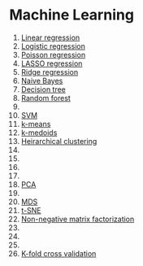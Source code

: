 # Machine Learning

1. [Linear regression](01-linear-regression.ipynb)
2. [Logistic regression](02-logistic-regression.ipynb)
3. [Poisson regression](03-poisson-regression.ipynb)
4. [LASSO regression]()
5. [Ridge regression]()
6. [Naive Bayes](06-naive-bayes.ipynb)
7. [Decision tree](07-decision-tree.ipynb)
8. [Random forest](08-random-forest.ipynb)
9. []()
10. [SVM](10-svm.ipynb)
11. [k-means](11-k-means.ipynb)
12. [k-medoids](12-k-medoids.ipynb)
13. [Heirarchical clustering](13-heirarchical-clustering.ipynb)
14. []()
15. []()
16. []()
17. []()
18. [PCA](18-pca.ipynb)
19. []()
20. [MDS](20-mds.ipynb)
21. [t-SNE](21-tsne.ipynb)
22. [Non-negative matrix factorization](22-nmf.ipynb)
23. []()
24. []()
25. []()
26. [K-fold cross validation](26-k-fold-cross-validation.ipynb)
